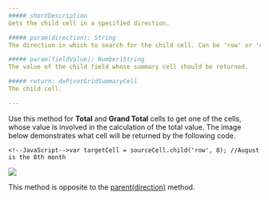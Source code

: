 ```yaml
---
##### shortDescription
Gets the child cell in a specified direction.

##### param(direction): String
The direction in which to search for the child cell. Can be 'row' or 'column'.

##### param(fieldValue): Number|String
The value of the child field whose summary cell should be returned.

##### return: dxPivotGridSummaryCell
The child cell.

---
```

Use this method for **Total** and **Grand Total** cells to get one of the cells, whose value is involved in the calculation of the total value.
The image below demonstrates what cell will be returned by the following code.

    <!--JavaScript-->var targetCell = sourceCell.child('row', 8); //August is the 8th month

![](/Content/images/doc/17_2/DataGrid/PivotGrid_child.png)

This method is opposite to the [parent(direction)](/api-reference/10%20UI%20Widgets/dxPivotGrid/5%20Summary%20Cell/parent(direction).md '/Documentation/ApiReference/UI_Widgets/dxPivotGrid/Summary_Cell/#parentdirection') method.